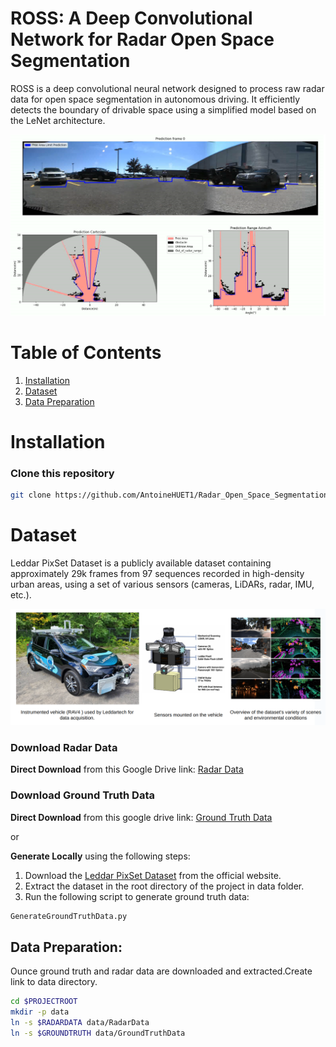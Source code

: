 # ROSS: A Deep Convolutional Network for Radar Open Space Segmentation



ROSS is a deep convolutional neural network designed to process raw radar data for open space segmentation in autonomous driving. It efficiently detects the boundary of drivable space using a simplified model based on the LeNet architecture.

![Radar_open_space_segmentation.jpg](Images/Radar_open_space_segmentation.png)

# Table of Contents

1. [Installation](#Installation)
2. [Dataset](#Dataset)
3. [Data Preparation](#Data-Preparation)

# Installation
### Clone this repository
```bash
git clone https://github.com/AntoineHUET1/Radar_Open_Space_Segmentation.git
```
# Dataset

Leddar PixSet Dataset is a publicly available dataset containing approximately 29k frames from 97 sequences recorded in high-density urban areas, using a set of various sensors (cameras, LiDARs, radar, IMU, etc.).

![Ledartech.png](Images/Ledartech.png) 

### Download Radar Data

**Direct Download** from this Google Drive link: [Radar Data ](https://drive.google.com/file/d/1J9)



### Download Ground Truth Data

**Direct Download** from this google drive link: [Ground Truth Data](https://drive.google.com/file/d/1J9)

or 

**Generate Locally** using the following steps:
1. Download the [Leddar PixSet Dataset](https://dataset.leddartech.com/) from the official website.
2. Extract the dataset in the root directory of the project in data folder.
3. Run the following script to generate ground truth data:
```bash
GenerateGroundTruthData.py
```

## Data Preparation:

Ounce ground truth and radar data are downloaded and extracted.Create link to data directory.
```bash
cd $PROJECTROOT
mkdir -p data
ln -s $RADARDATA data/RadarData
ln -s $GROUNDTRUTH data/GroundTruthData
```



